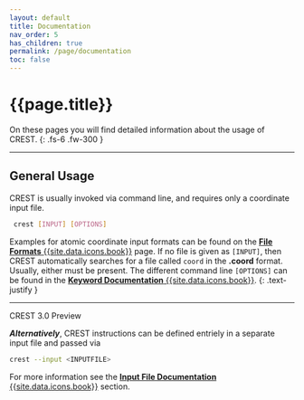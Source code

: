 ```yaml
---
layout: default
title: Documentation
nav_order: 5
has_children: true
permalink: /page/documentation
toc: false
---
```


# {{page.title}}

On these pages you will find detailed information about the usage of CREST.
{: .fs-6 .fw-300 }

---

## General Usage

CREST is usually invoked via command line, and requires only a coordinate input file. 

```bash
 crest [INPUT] [OPTIONS]
```

Examples for atomic coordinate input formats can be found on the [**File Formats** {{site.data.icons.book}}]({{site.baseurl}}/page/documentation/coords.html) page.
If no file is given as `[INPUT]`, then CREST automatically searches for a file called `coord` in the **.coord** format.
Usually, either must be present. 
The different command line `[OPTIONS]` can be found in the [**Keyword Documentation** {{site.data.icons.book}}]({{site.baseurl}}/page/documentation/keywords.html).
{: .text-justify }

---
<span class="label label-green">CREST 3.0 Preview</span>

***Alternatively***, CREST instructions can be defined entriely in a separate input file and passed via
```bash
crest --input <INPUTFILE>
```
For more information see the [**Input File Documentation** {{site.data.icons.book}}]({{site.baseurl}}/page/documentation/inputfiles.html) section.
